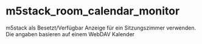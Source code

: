 # m5stack_room_calendar_monitor
m5stack als Besetzt/Verfügbar Anzeige für ein Sitzungszimmer verwenden. Die angaben basieren auf einem WebDAV Kalender
